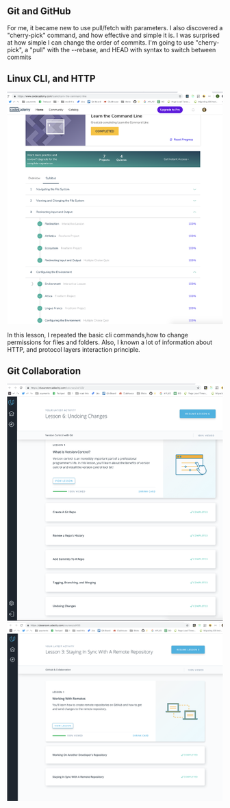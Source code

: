 ## Git and GitHub

For me, it became new to use pull/fetch with parameters. I also discovered a "cherry-pick" command, and how effective and simple it is.
I was surprised at how simple I can change the order of commits.
I'm going to use  "cherry-pick", a "pull" with the --rebase, and HEAD with syntax to switch between commits

## Linux CLI, and HTTP

![course_1](task_linux_cli/1.png)

In this lesson, I repeated the basic cli commands,how to change permissions for files and folders. Also, I known a lot of information about HTTP, and protocol layers interaction principle.

## Git Collaboration

![course_1](task_git_collaboration/1.png)
![course_2](task_git_collaboration/2.png)
